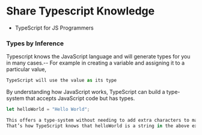 # Share Typescript Knowledge
- TypeScript for JS Programmers
### Types by Inference
Typescript knows the JavaScript language and will generate types for you in many cases.--
For example in creating a variable and assigning it to a particular value, 
```javascript
TypeScript will use the value as its type

```
By understanding how JavaScript works, TypeScript can build a type-system that accepts JavaScript code but has types.
```javascript
let helloWorld = "Hello World";
```
```javascript
This offers a type-system without needing to add extra characters to make types explicit in your code. 
That’s how TypeScript knows that helloWorld is a string in the above example.
```
